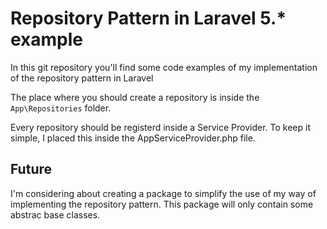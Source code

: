 # Repository Pattern in Laravel 5.* example

In this git repository you'll find some code examples of my implementation of the repository pattern in Laravel

The place where you should create a repository is inside the `App\Repositories` folder.

Every repository should be registerd inside a Service Provider. To keep it simple, I placed this inside the AppServiceProvider.php file.

## Future

I'm considering about creating a package to simplify the use of my way of implementing the repository pattern.
This package will only contain some abstrac base classes.
